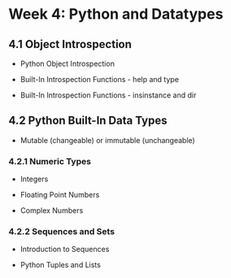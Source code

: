 # Week 4: Python and Datatypes

## 4.1 Object Introspection

* Python Object Introspection

* Built-In Introspection Functions - help and type

* Built-In Introspection Functions - insinstance and dir

## 4.2 Python Built-In Data Types

* Mutable (changeable) or immutable (unchangeable)

### 4.2.1 Numeric Types

* Integers

* Floating Point Numbers

* Complex Numbers

### 4.2.2 Sequences and Sets

* Introduction to Sequences

* Python Tuples and Lists
